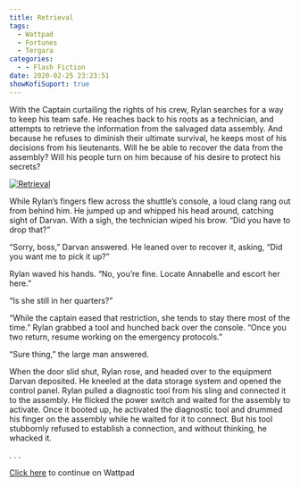 ```yaml
---
title: Retrieval
tags:
  - Wattpad
  - Fortunes
  - Tergara
categories:
  - - Flash Fiction
date: 2020-02-25 23:23:51
showKofiSuport: true
---
```


With the Captain curtailing the rights of his crew, Rylan searches for a way to keep his team safe. He reaches back to his roots as a technician, and attempts to retrieve the information from the salvaged data assembly. And because he refuses to diminish their ultimate survival, he keeps most of his decisions from his lieutenants.<!-- more --> Will he be able to recover the data from the assembly? Will his people turn on him because of his desire to protect his secrets?

<div class="center">

[![Retrieval](/images/covers/fortunes.png "Retrieval")](https://www.wattpad.com/833091533-fortunes-retrieval)

</div>

While Rylan’s fingers flew across the shuttle’s console, a loud clang rang out from behind him. He jumped up and whipped his head around, catching sight of Darvan. With a sigh, the technician wiped his brow. “Did you have to drop that?”

“Sorry, boss,” Darvan answered. He leaned over to recover it, asking, “Did you want me to pick it up?”

Rylan waved his hands. “No, you’re fine. Locate Annabelle and escort her here.”

“Is she still in her quarters?”

“While the captain eased that restriction, she tends to stay there most of the time.” Rylan grabbed a tool and hunched back over the console. “Once you two return, resume working on the emergency protocols.”

“Sure thing,” the large man answered.

When the door slid shut, Rylan rose, and headed over to the equipment Darvan deposited. He kneeled at the data storage system and opened the control panel. Rylan pulled a diagnostic tool from his sling and connected it to the assembly. He flicked the power switch and waited for the assembly to activate. Once it booted up, he activated the diagnostic tool and drummed his finger on the assembly while he waited for it to connect. But his tool stubbornly refused to establish a connection, and without thinking, he whacked it.

<div class="center story-ellipses">
.
.
.
</div>

<div class="center">

[Click here](https://www.wattpad.com/833091533-fortunes-retrieval) to continue on Wattpad

</div>